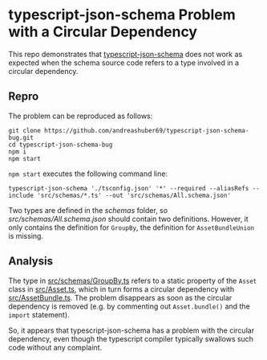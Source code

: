 # typescript-json-schema Problem with a Circular Dependency

This repo demonstrates that [typescript-json-schema](https://github.com/YousefED/typescript-json-schema) does not work
as expected when the schema source code refers to a type involved in a circular dependency.

## Repro

The problem can be reproduced as follows:

```
git clone https://github.com/andreashuber69/typescript-json-schema-bug.git
cd typescript-json-schema-bug
npm i
npm start
```

`npm start` executes the following command line:

```
typescript-json-schema './tsconfig.json' '*' --required --aliasRefs --include 'src/schemas/*.ts' --out 'src/schemas/All.schema.json'
```

Two types are defined in the *schemas* folder, so *src/schemas/All.schema.json* should contain two definitions. However,
it only contains the definition for `GroupBy`, the definition for `AssetBundleUnion` is missing.

## Analysis

The type in
[src/schemas/GroupBy.ts](https://raw.githubusercontent.com/andreashuber69/typescript-json-schema-bug/master/src/schemas/GroupBy.ts)
refers to a static property of the `Asset` class in
[src/Asset.ts](https://raw.githubusercontent.com/andreashuber69/typescript-json-schema-bug/master/src/Asset.ts), which
in turn forms a circular dependency with
[src/AssetBundle.ts](https://raw.githubusercontent.com/andreashuber69/typescript-json-schema-bug/master/src/AssetBundle.ts).
The problem disappears as soon as the circular dependency is removed (e.g. by commenting out `Asset.bundle()` and the
`import` statement).

So, it appears that typescript-json-schema has a problem with the circular dependency, even though the typescript
compiler typically swallows such code without any complaint.
